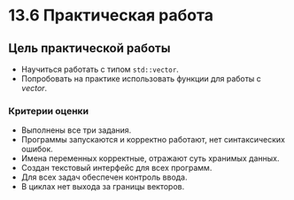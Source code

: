 ﻿# 13.6 Практическая работа
## Цель практической работы
- Научиться работать с типом `std::vector`.
- Попробовать на практике использовать функции для работы с _vector_.


### Критерии оценки
- Выполнены все три задания.
- Программы запускаются и корректно работают, нет синтаксических ошибок.
- Имена переменных корректные, отражают суть хранимых данных.
- Создан текстовый интерфейс для всех программ.
- Для всех задач обеспечен контроль ввода.
- В циклах нет выхода за границы векторов.
